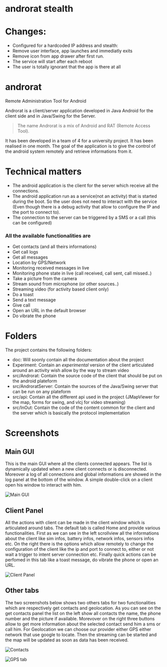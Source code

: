 androrat stealth
========
# Changes:
 - Configured for a hardcoded IP address and stealth:
  - Remove user interface, app launches and immediatly exits
  - Remove icon from app drawer after first run. 
   - The service will start after each reboot
   - The user is totally ignorant that the app is there at all

androrat
=========
Remote Administration Tool for Android

Androrat is a client/server application developed in Java Android for the client side and in Java/Swing for the Server.

> The name Androrat is a mix of Android and RAT (Remote Access Tool).

It has been developed in a team of 4 for a university project. It has been realised in one month. The goal of the application is to give the control of the android system remotely and retrieve informations from it.

# Technical matters

* The android application is the client for the server which receive all the connections. 
* The android application run as a service(not an activity) that is started during the boot. So the user does not need to interact with the service (Even though there is a debug activity that allow to configure the IP and the port to connect to). 
* The connection to the server can be triggered by a SMS or a call (this can be configured)

### All the available functionalities are

* Get contacts (and all theirs informations) 
* Get call logs 
* Get all messages 
* Location by GPS/Network 
* Monitoring received messages in live 
* Monitoring phone state in live (call received, call sent, call missed..) 
* Take a picture from the camera 
* Stream sound from microphone (or other sources..) 
* Streaming video (for activity based client only) 
* Do a toast 
* Send a text message 
* Give call 
* Open an URL in the default browser 
* Do vibrate the phone

# Folders

The project contains the following folders:

* doc: Will soonly contain all the documentation about the project
* Experiment: Contain an *experimental* version of the client articulated around an activity wish allow by the way to stream video
* src/Androrat: Contain the source code of the client that should be put on the android plateform
* src/AndroratServer: Contain the sources of the Java/Swing server that can be run on any plateform
* src/api: Contain all the different api used in the project (JMapViewer for the map, forms for swing, and vlcj for video streaming)
* src/InOut: Contain the code of the content common for the client and the server which is basically the protocol implementation

# Screenshots

## Main GUI

This is the main GUI where all the clients connected appears. The list is dynamically updated when a new client connects or is disconnected. Moreover a log of all connections and global informations are showed in the log panel at the bottom of the window. A simple double-click on a client open his window to interact with him.

![Main GUI](https://raw.github.com/RobinDavid/androrat/master/doc/main.png)

## Client Panel

All the actions with client can be made in the client window which is articulated around tabs. The default tab is called Home and provide various functionalities. First as we can see in the left scrollview all the informations about the client like sim infos, battery infos, network infos, sensors infos etc. On the right there is the options which allow remotely to change the configuration of the client like the ip and port to connect to, either or not wait a trigger to intent server connection etc. Finally quick actions can be perfomed in this tab like a toast message, do vibrate the phone or open an URL.

![Client Panel](https://raw.github.com/RobinDavid/androrat/master/doc/homepanel.png)

## Other tabs

The two screenshots below shows two others tabs for two functionalities which are respectively get contacts and geolocation. As you can see on the get contacts panel the list on the left show all contacts the name, the phone number and the picture if available. Morevover on the right three buttons allow to get more information about the selected contact send him a sms or call him. For Geolocation we can choose our provider either GPS either network that use google to locate. Then the streaming can be started and the map will be updated as soon as data has been received.

![Contacts](https://raw.github.com/RobinDavid/androrat/master/doc/contact.png)

![GPS tab](https://raw.github.com/RobinDavid/androrat/master/doc/gps.png)
